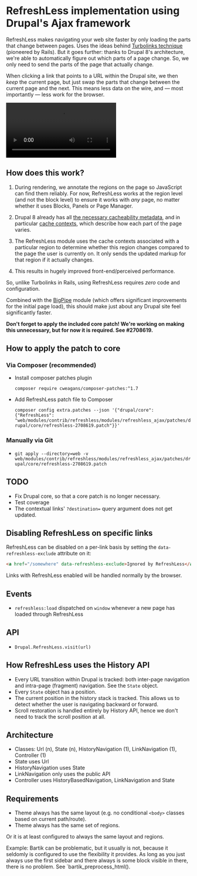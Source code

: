 # RefreshLess implementation using Drupal's Ajax framework

RefreshLess makes navigating your web site faster by only loading the parts that change between pages. Uses the ideas behind [Turbolinks technique](https://github.com/turbolinks/turbolinks) (pioneered by Rails). But it goes further: thanks to Drupal 8's architecture, we're able to automatically figure out which parts of a page change. So, we only need to send the parts of the page that actually change.

When clicking a link that points to a URL within the Drupal site, we then *keep* the current page, but just swap the parts that change between the current page and the next. This means less data on the wire, and — most importantly — less work for the browser.

![Demo video](https://www.drupal.org/files/issues/RefreshLess%20quick%20demo.mp4)

## How does this work?

1. During rendering, we annotate the regions on the page so JavaScript can find them reliably. For now, RefreshLess works at the region level (and not the block level) to ensure it works with *any* page, no matter whether it uses Blocks, Panels or Page Manager.

2. Drupal 8 already has all [the necessary cacheability metadata](https://www.drupal.org/developing/api/8/cache), and in particular [cache contexts](https://www.drupal.org/developing/api/8/cache/contexts), which describe how each part of the page varies.

3. The RefreshLess module uses the cache contexts associated with a particular region to determine whether this region changes compared to the page the user is currently on. It only sends the updated markup for that region if it actually changes.

4. This results in hugely improved front-end/perceived performance.

So, unlike Turbolinks in Rails, using RefreshLess requires *zero* code and configuration.

Combined with the [BigPipe](https://www.drupal.org/documentation/modules/big_pipe) module (which offers significant improvements for the initial page load), this should make just about any Drupal site feel significantly faster.

**Don't forget to apply the included core patch! We're working on making this unnecessary, but for now it is required. See #2708619.**

## How to apply the patch to core

### Via Composer (recommended)

- Install composer patches plugin

  `composer require cweagans/composer-patches:^1.7`

- Add RefreshLess patch file to Composer

  `composer config extra.patches --json '{"drupal/core": {"RefreshLess": "web/modules/contrib/refreshless/modules/refreshless_ajax/patches/drupal/core/refreshless-2708619.patch"}}'`

### Manually via Git

- `git apply --directory=web -v web/modules/contrib/refreshless/modules/refreshless_ajax/patches/drupal/core/refreshless-2708619.patch`

## TODO

- Fix Drupal core, so that a core patch is no longer necessary.
- Test coverage
- The contextual links' `?destination=` query argument does not get updated.

## Disabling RefreshLess on specific links

RefreshLess can be disabled on a per-link basis by setting the
`data-refreshless-exclude` attribute on it:

```html
<a href="/somewhere" data-refreshless-exclude>Ignored by RefreshLess</a>
```

Links with RefreshLess enabled will be handled normally by the browser.

## Events

- `refreshless:load` dispatched on `window` whenever a new page has
loaded through RefreshLess

## API

- `Drupal.RefreshLess.visit(url)`

## How RefreshLess uses the History API

- Every URL transition within Drupal is tracked: both inter-page navigation
and intra-page (fragment) navigation. See the `State` object.
- Every `State` object has a position.
- The current position in the history stack is tracked. This allows us to
detect whether the user is navigating backward or forward.
- Scroll restoration is handled entirely by History API, hence we don't
need to track the scroll position at all.

## Architecture

- Classes: Url (n), State (n), HistoryNavigation (1), LinkNavigation (1),
Controller (1)
- State uses Url
- HistoryNavigation uses State
- LinkNavigation only uses the public API
- Controller uses HistoryBasedNavigation, LinkNavigation and State

## Requirements

- Theme always has the same layout (e.g. no conditional `<body>` classes
based on current path/route).
- Theme always has the same set of regions.

Or it is at least configured to always the same layout and regions.

Example: Bartik can be problematic, but it usually is not, because it seldomly
is configured to use the flexibility it provides. As long as you just always
use the first sidebar and there always is some block visible in there, there
is no problem. See `bartik_preprocess_html().
